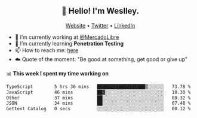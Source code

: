 <h2 align="center">👋 Hello! I'm Weslley.</h2>
<p align="center">
  <a href="http://weslleyneri.com.br">Website</a> •
  <a href="https://twitter.com/Weslley_Neri">Twitter</a> •
  <a href="https://www.linkedin.com/in/weslley-neri-3658908b">LinkedIn</a>
</p>


- 🔭 I’m currently working at [@MercadoLibre](https://github.com/mercadolibre)
- 🌱 I’m currently learning **Penetration Testing**
- 📫 How to reach me: [here](mailto:weslley39@gmail.com)
- ☁️ Quote of the moment: "Be good at something, get good or give up"

📊 **This week I spent my time working on**
<!--START_SECTION:waka-->

```txt
TypeScript        5 hrs 36 mins   ██████████████████▒░░░░░░   73.78 %
JavaScript        46 mins         ██▓░░░░░░░░░░░░░░░░░░░░░░   10.30 %
Other             37 mins         ██░░░░░░░░░░░░░░░░░░░░░░░   08.32 %
JSON              34 mins         ██░░░░░░░░░░░░░░░░░░░░░░░   07.48 %
Gettext Catalog   0 secs          ░░░░░░░░░░░░░░░░░░░░░░░░░   00.12 %
```

<!--END_SECTION:waka-->

<!-- Inspired by https://github.com/gruselhaus/gruselhaus -->
